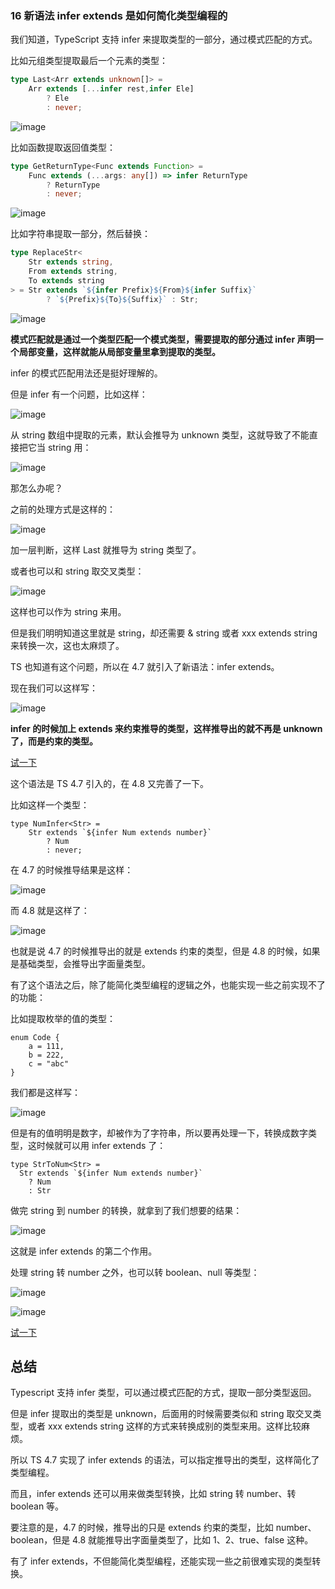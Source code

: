 ### 16 新语法 infer extends 是如何简化类型编程的

我们知道，TypeScript 支持 infer 来提取类型的一部分，通过模式匹配的方式。

比如元组类型提取最后一个元素的类型：

```typescript
type Last<Arr extends unknown[]> = 
    Arr extends [...infer rest,infer Ele]
        ? Ele 
        : never;

```

![image](images/T4-K2bYngCx01yVaCScXYR8U19Yeg3MrRMdtz2S4OMU.webp)

比如函数提取返回值类型：

```typescript
type GetReturnType<Func extends Function> = 
    Func extends (...args: any[]) => infer ReturnType 
        ? ReturnType 
        : never;

```

![image](images/S8Xdx-oIJcPL8X1bwNT_mpRV5xsFzHx0O8ACvYKqCZM.webp)

比如字符串提取一部分，然后替换：

```typescript
type ReplaceStr<
    Str extends string,
    From extends string,
    To extends string
> = Str extends `${infer Prefix}${From}${infer Suffix}` 
        ? `${Prefix}${To}${Suffix}` : Str;

```

![image](images/0vvjrFGIUCs9XqaLI20iYhooktmWLr5sEXrXdeLveuw.webp)

**模式匹配就是通过一个类型匹配一个模式类型，需要提取的部分通过 infer 声明一个局部变量，这样就能从局部变量里拿到提取的类型。**

infer 的模式匹配用法还是挺好理解的。

但是 infer 有一个问题，比如这样：

![image](images/Eoeq42fuo0dQUw0zMBCA4ctOMziNTAS8XZwduAyWBGI.webp)

从 string 数组中提取的元素，默认会推导为 unknown 类型，这就导致了不能直接把它当 string 用：

![image](images/nUJ2f30_aQ7pRzKstCos9DLT-gwLN7EJwKteOsnZxg4.webp)

那怎么办呢？

之前的处理方式是这样的：

![image](images/C4tt44RxEMVen7x8TW1qyIdXQyUoRUCffvscv-0ynrE.webp)

加一层判断，这样 Last 就推导为 string 类型了。

或者也可以和 string 取交叉类型：

![image](images/T0veTraLxihdfFIbvGCcmFlhdNEUfePY-0_yswp4qaM.webp)

这样也可以作为 string 来用。

但是我们明明知道这里就是 string，却还需要 & string 或者 xxx extends string 来转换一次，这也太麻烦了。

TS 也知道有这个问题，所以在 4.7 就引入了新语法：infer extends。

现在我们可以这样写：

![image](images/LbWxUE10WXEcegwAKpxwzZpPzklIyc0ChV9vBIRUGHs.webp)

**infer 的时候加上 extends 来约束推导的类型，这样推导出的就不再是 unknown 了，而是约束的类型。**

[试一下](https://link.juejin.cn/?target=https%3A%2F%2Fwww.typescriptlang.org%2Fplay%3Fts%3D4.8.0-beta%23code%2FC4TwDgpgBAKhDOwAyBDRAeAggJ21CAHsBAHYAm8Ui2AliQOYDaAugHxQC8UAUFH1DjyFi5SowB0kugDMIeAEoJgAGigy5UVIma9%2BegPxQABoABzQHAqgADlAVHKB6M0BY-wBIA3luBQAZFWC0GAXyO6enwAXFAkEABucgDc3NygkLBKrgBMWLj4RKQUXj5MbJw8eoKZIjkSUiSyCkqq6niuOkH8hq6l2ZTUdPSBzS3G5tb2zq7%2BvX1QoeFR2OP8U5ExcQnQcIiuAMzpQlmiud0s7Fy9JcIdUBXi9VCKiHVVGm1ne10MTX2Gppa2ji5owGMJgsZrEgA "https://www.typescriptlang.org/play?ts=4.8.0-beta#code/C4TwDgpgBAKhDOwAyBDRAeAggJ21CAHsBAHYAm8Ui2AliQOYDaAugHxQC8UAUFH1DjyFi5SowB0kugDMIeAEoJgAGigy5UVIma9+egPxQABoABzQHAqgADlAVHKB6M0BY-wBIA3luBQAZFWC0GAXyO6enwAXFAkEABucgDc3NygkLBKrgBMWLj4RKQUXj5MbJw8eoKZIjkSUiSyCkqq6niuOkH8hq6l2ZTUdPSBzS3G5tb2zq7+vX1QoeFR2OP8U5ExcQnQcIiuAMzpQlmiud0s7Fy9JcIdUBXi9VCKiHVVGm1ne10MTX2Gppa2ji5owGMJgsZrEgA")

这个语法是 TS 4.7 引入的，在 4.8 又完善了一下。

比如这样一个类型：

```Plain
type NumInfer<Str> = 
    Str extends `${infer Num extends number}`
        ? Num
        : never;

```

在 4.7 的时候推导结果是这样：

![image](images/F6pffhbFYSC15ZzoM_kRuNTNpzei_gdZhK4egm4YiZY.webp)

而 4.8 就是这样了：

![image](images/dPLOfmKWGbrr9ij2W8chivq2L8m8fJF4UjjNkC_GEDY.webp)

也就是说 4.7 的时候推导出的就是 extends 约束的类型，但是 4.8 的时候，如果是基础类型，会推导出字面量类型。

有了这个语法之后，除了能简化类型编程的逻辑之外，也能实现一些之前实现不了的功能：

比如提取枚举的值的类型：

```Plain
enum Code {
    a = 111,
    b = 222,
    c = "abc"
}

```

我们都是这样写：

![image](images/jUasV5MxTnvguZZB_iUJWzFUQMT5rYvH0N2FfigCkUw.webp)

但是有的值明明是数字，却被作为了字符串，所以要再处理一下，转换成数字类型，这时候就可以用 infer extends 了：

```Plain
type StrToNum<Str> =
  Str extends `${infer Num extends number}`
    ? Num
    : Str

```

做完 string 到 number 的转换，就拿到了我们想要的结果：

![image](images/BqbYZNVDq57c_i98D-IeyUcvCz9-bheY5LKabNt_Q9Q.webp)

这就是 infer extends 的第二个作用。

处理 string 转 number 之外，也可以转 boolean、null 等类型：

![image](images/u8MY06wcAE6VtrWGnO-d8a9C64MsyFaoQwOSfPt46rw.webp)

![image](images/RORTiis50OyeHbVaMdraLfuJgPet3DFrnzx-Qt4eo1c.webp)

[试一下](https://link.juejin.cn/?target=https%3A%2F%2Fwww.typescriptlang.org%2Fplay%3Fts%3D4.8.0-beta%23code%2FKYOwrgtgBAwg9gE2FA3gKCpqBDKBeKARmIBoMsAjfKAJjrKygGNqBybCp1tAXzTQAuATwAOyAMoCATgBU4AOUgAeSVIB8%2BcqqjAAHgNAIAzlAAGAEhQBLEADNgUqIuh6DIY1HAQKDnqfKYAPxOkAFQAFxQqvzCYlBSwCYEqnLOShYo8Eh%2BagDcMaIS0nIAQnBwADbA2CAq0hp4WtI6%2BoYmGTb2jmWVLW4eFOVVNX5hwT0VYZHRgoXxiTTUKXAT1bWs0mDArHkFccuKFRV16pqY2q5tZpadDiFHfVfgR6OMwYeTjNPSe8gJRgBmJbFBRgI5KVjPCo7XJAA "https://www.typescriptlang.org/play?ts=4.8.0-beta#code/KYOwrgtgBAwg9gE2FA3gKCpqBDKBeKARmIBoMsAjfKAJjrKygGNqBybCp1tAXzTQAuATwAOyAMoCATgBU4AOUgAeSVIB8+cqqjAAHgNAIAzlAAGAEhQBLEADNgUqIuh6DIY1HAQKDnqfKYAPxOkAFQAFxQqvzCYlBSwCYEqnLOShYo8Eh+agDcMaIS0nIAQnBwADbA2CAq0hp4WtI6+oYmGTb2jmWVLW4eFOVVNX5hwT0VYZHRgoXxiTTUKXAT1bWs0mDArHkFccuKFRV16pqY2q5tZpadDiFHfVfgR6OMwYeTjNPSe8gJRgBmJbFBRgI5KVjPCo7XJAA")

## 总结

Typescript 支持 infer 类型，可以通过模式匹配的方式，提取一部分类型返回。

但是 infer 提取出的类型是 unknown，后面用的时候需要类似和 string 取交叉类型，或者 xxx extends string 这样的方式来转换成别的类型来用。这样比较麻烦。

所以 TS 4.7 实现了 infer extends 的语法，可以指定推导出的类型，这样简化了类型编程。

而且，infer extends 还可以用来做类型转换，比如 string 转 number、转 boolean 等。

要注意的是，4.7 的时候，推导出的只是 extends 约束的类型，比如 number、boolean，但是 4.8 就能推导出字面量类型了，比如 1、2、true、false 这种。

有了 infer extends，不但能简化类型编程，还能实现一些之前很难实现的类型转换。

